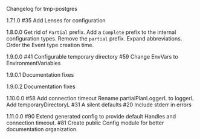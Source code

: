 Changelog for tmp-postgres

1.7.1.0
  #35 Add Lenses for configuration

1.8.0.0
  Get rid of `Partial` prefix. Add a `Complete` prefix to the internal configuration types.
  Remove the `partial` prefix.
  Expand abbreviations.
  Order the Event type creation time.

1.9.0.0
  #41 Configurable temporary directory
  #59 Change EnvVars to EnvironmentVariables

1.9.0.1
  Documentation fixes

1.9.0.2
  Documentation fixes

1.10.0.0
  #58 Add connection timeout
  Rename partialPlanLoggerL to loggerL
  Add temporaryDirectoryL
  #31 A silent defaults
  #20 Include stderr in errors

1.11.0.0
  #90 Extend generated config to provide default Handles and connection timeout.
  #81 Create public Config module for better documentation organization.
